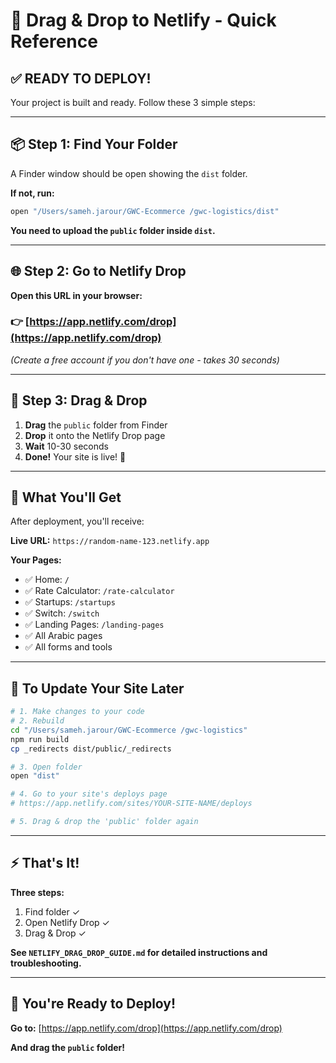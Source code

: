 # 🎯 Drag & Drop to Netlify - Quick Reference

## ✅ READY TO DEPLOY!

Your project is built and ready. Follow these 3 simple steps:

---

## 📦 Step 1: Find Your Folder

A Finder window should be open showing the `dist` folder.

**If not, run:**
```bash
open "/Users/sameh.jarour/GWC-Ecommerce /gwc-logistics/dist"
```

**You need to upload the `public` folder inside `dist`.**

---

## 🌐 Step 2: Go to Netlify Drop

**Open this URL in your browser:**

### 👉 [https://app.netlify.com/drop](https://app.netlify.com/drop)

*(Create a free account if you don't have one - takes 30 seconds)*

---

## 🚀 Step 3: Drag & Drop

1. **Drag** the `public` folder from Finder
2. **Drop** it onto the Netlify Drop page
3. **Wait** 10-30 seconds
4. **Done!** Your site is live! 🎉

---

## 🎊 What You'll Get

After deployment, you'll receive:

**Live URL:** `https://random-name-123.netlify.app`

**Your Pages:**
- ✅ Home: `/`
- ✅ Rate Calculator: `/rate-calculator`
- ✅ Startups: `/startups`
- ✅ Switch: `/switch`
- ✅ Landing Pages: `/landing-pages`
- ✅ All Arabic pages
- ✅ All forms and tools

---

## 🔄 To Update Your Site Later

```bash
# 1. Make changes to your code
# 2. Rebuild
cd "/Users/sameh.jarour/GWC-Ecommerce /gwc-logistics"
npm run build
cp _redirects dist/public/_redirects

# 3. Open folder
open "dist"

# 4. Go to your site's deploys page
# https://app.netlify.com/sites/YOUR-SITE-NAME/deploys

# 5. Drag & drop the 'public' folder again
```

---

## ⚡ That's It!

**Three steps:**
1. Find folder ✓
2. Open Netlify Drop ✓
3. Drag & Drop ✓

**See `NETLIFY_DRAG_DROP_GUIDE.md` for detailed instructions and troubleshooting.**

---

## 🎉 You're Ready to Deploy!

**Go to:** [https://app.netlify.com/drop](https://app.netlify.com/drop)

**And drag the `public` folder!**


